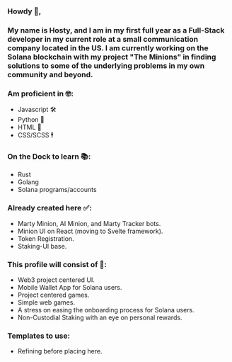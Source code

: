 ### Howdy 🤠, 
### My name is Hosty, and I am in my first full year as a Full-Stack developer in my current role at a small communication company located in the US. I am currently working on the Solana blockchain with my project "The Minions" in finding solutions to some of the underlying problems in my own community and beyond. 

### Am proficient in 🤓: 
* Javascript 🛠
* Python 🐍
* HTML 👶
* CSS/SCSS 🕴

### On the Dock to learn 📚:
* Rust
* Golang
* Solana programs/accounts

### Already created here ✅: 
* Marty Minion, AI Minion, and Marty Tracker bots. 
* Minion UI on React (moving to Svelte framework).
* Token Registration.
* Staking-UI base.

### This profile will consist of 📜: 
* Web3 project centered UI. 
* Mobile Wallet App for Solana users. 
* Project centered games. 
* Simple web games.
* A stress on easing the onboarding process for Solana users.
* Non-Custodial Staking with an eye on personal rewards.

### Templates to use:
* Refining before placing here. 
    
